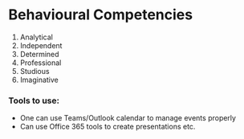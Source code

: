 # Behavioural Competencies
1. Analytical
2. Independent
3. Determined
4. Professional
5. Studious
6. Imaginative

### Tools to use:
* One can use Teams/Outlook calendar to manage events properly
* Can use Office 365 tools to create presentations etc.
